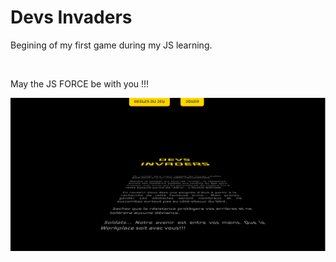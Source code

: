 <h1>Devs Invaders</h1>

<p>Begining of my first game during my JS learning.</p>
</br>
<p>May the JS FORCE be with you !!!</p>

![Screenshot](https://github.com/joly534/DEVS-INVADERS/blob/master/screenshot-intro.png)
